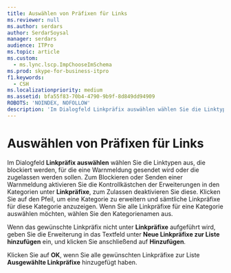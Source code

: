 ```yaml
---
title: Auswählen von Präfixen für Links
ms.reviewer: null
ms.author: serdars
author: SerdarSoysal
manager: serdars
audience: ITPro
ms.topic: article
ms.custom:
  - ms.lync.lscp.ImpChooseImSchema
ms.prod: skype-for-business-itpro
f1.keywords:
  - CSH
ms.localizationpriority: medium
ms.assetid: bfa55f83-70b4-4790-9b9f-8d849dd94909
ROBOTS: 'NOINDEX, NOFOLLOW'
description: 'Im Dialogfeld Linkpräfix auswählen wählen Sie die Linktypen aus, die blockiert werden, für die eine Warnmeldung gesendet wird oder die zugelassen werden sollen. Zum Blockieren oder Senden einer Warnmeldung aktivieren Sie die Kontrollkästchen der Erweiterungen in den Kategorien unter Linkpräfixe, zum Zulassen deaktivieren Sie diese. Klicken Sie auf den Pfeil, um eine Kategorie zu erweitern und sämtliche Linkpräfixe für diese Kategorie anzuzeigen. Wenn Sie alle Linkpräfixe für eine Kategorie auswählen möchten, wählen Sie den Kategorienamen aus.'
---
```


# <a name="select-hyperlink-prefix"></a>Auswählen von Präfixen für Links
 
Im Dialogfeld **Linkpräfix auswählen** wählen Sie die Linktypen aus, die blockiert werden, für die eine Warnmeldung gesendet wird oder die zugelassen werden sollen. Zum Blockieren oder Senden einer Warnmeldung aktivieren Sie die Kontrollkästchen der Erweiterungen in den Kategorien unter **Linkpräfixe**, zum Zulassen deaktivieren Sie diese. Klicken Sie auf den Pfeil, um eine Kategorie zu erweitern und sämtliche Linkpräfixe für diese Kategorie anzuzeigen. Wenn Sie alle Linkpräfixe für eine Kategorie auswählen möchten, wählen Sie den Kategorienamen aus. 
  
Wenn das gewünschte Linkpräfix nicht unter **Linkpräfixe** aufgeführt wird, geben Sie die Erweiterung in das Textfeld unter **Neue Linkpräfixe zur Liste hinzufügen** ein, und klicken Sie anschließend auf **Hinzufügen**. 
  
Klicken Sie auf **OK**, wenn Sie alle gewünschten Linkpräfixe zur Liste **Ausgewählte Linkpräfixe** hinzugefügt haben.
  
 
  

